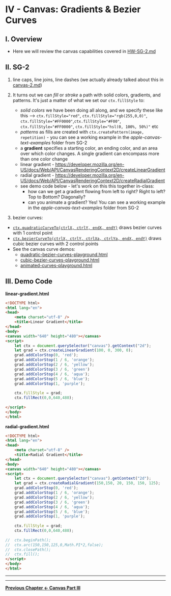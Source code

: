 # IV - Canvas: Gradients & Bezier Curves

## I. Overview

- Here we will review the canvas capabilities covered in [HW-SG-2.md](./HW-SG-2.md)

## II. SG-2

1) line caps, line joins, line dashes (we actually already talked about this in [canvas-2.md](./canvas-2.md))

2) It turns out we can *fill* or *stroke* a path with solid colors, gradients, and patterns. It's just a matter of what we set our `ctx.fillStyle` to:
    - *solid colors* we have been doing all along, and we specify these like this --> `ctx.fillStyle="red"`, `ctx.fillStyle="rgb(255,0,0)"`, `ctx.fillStyle="#FF0000"`,`ctx.fillStyle="#F00"`, `ctx.fillStyle="#FF0000"`, `ctx.fillStyle="hsl(0, 100%, 50%)"` etc
    - *patterns* as fills are created with `ctx.createPattern(image, repetition)` - you can see a working example in the *apple-canvas-text-examples* folder from SG-2
    - a **gradient** specifies a starting color, an ending color, and an area over which color changes. A single gradient can encompass more than one color change
    - linear gradient - https://developer.mozilla.org/en-US/docs/Web/API/CanvasRenderingContext2D/createLinearGradient
    - radial gradient - https://developer.mozilla.org/en-US/docs/Web/API/CanvasRenderingContext2D/createRadialGradient
    - see demo code below - let's work on this this together in-class:
      - how can we get a gradient flowing from left to right? Right to left? Top to Bottom? Diagonally?
      - can you animate a gradient? Yes! You can see a working example in the *apple-canvas-text-examples* folder from SG-2

3) bezier curves:
  - [`ctx.quadraticCurveTo(ctrlX, ctrlY, endX, endY)`](https://developer.mozilla.org/en-US/docs/Web/API/CanvasRenderingContext2D/quadraticCurveTo) draws bezier curves with 1 control point
  - [`ctx.bezierCurveTo(ctrlX, ctrlY, ctrlXa, ctrlYa, endX, endY)`](https://developer.mozilla.org/en-US/docs/Web/API/CanvasRenderingContext2D/bezierCurveTo) draws cubic bezier curves with 2 control points
  - See the canvas curve demos:
    - [quadratic-bezier-curves-playground.html](http://igm.rit.edu/~acjvks/courses/shared/330/sg-2/bezier-curve-playgrounds/quadratic-bezier-curves-playground.html)
    - [cubic-bezier-curves-playground.html](http://igm.rit.edu/~acjvks/courses/shared/330/sg-2/bezier-curve-playgrounds/cubic-bezier-curves-playground.html)
    - [animated-curves-playground.html](http://igm.rit.edu/~acjvks/courses/shared/330/sg-2/bezier-curve-playgrounds/animated-curves-playground.html)

## III. Demo Code

**linear-gradient.html**

```html
<!DOCTYPE html>
<html lang="en">
<head>
	<meta charset="utf-8" />
	<title>Linear Gradient</title>
</head>
<body>
<canvas width="640" height="480"></canvas>
<script>
	let ctx = document.querySelector("canvas").getContext("2d");
	let grad = ctx.createLinearGradient(100, 0, 300, 0);
	grad.addColorStop(0, 'red');
	grad.addColorStop(1 / 6, 'orange');
	grad.addColorStop(2 / 6, 'yellow');
	grad.addColorStop(3 / 6, 'green')
	grad.addColorStop(4 / 6, 'aqua');
	grad.addColorStop(5 / 6, 'blue');
	grad.addColorStop(1, 'purple');
	
	ctx.fillStyle = grad;
	ctx.fillRect(0,0,640,480);
	
</script>
</body>
</html>
```

**radial-gradient.html**

```html
<!DOCTYPE html>
<html lang="en">
<head>
	<meta charset="utf-8" />
	<title>Radial Gradient</title>
</head>
<body>
<canvas width="640" height="480"></canvas>
<script>
	let ctx = document.querySelector("canvas").getContext("2d");
	let grad = ctx.createRadialGradient(150,150, 20, 150, 150, 125);
	grad.addColorStop(0, 'red');
	grad.addColorStop(1 / 6, 'orange');
	grad.addColorStop(2 / 6, 'yellow');
	grad.addColorStop(3 / 6, 'green')
	grad.addColorStop(4 / 6, 'aqua');
	grad.addColorStop(5 / 6, 'blue');
	grad.addColorStop(1, 'purple');
	
	ctx.fillStyle = grad;
	ctx.fillRect(0,0,640,480);
	
// 	ctx.beginPath();
// 	ctx.arc(150,150,125,0,Math.PI*2,false);
// 	ctx.closePath();
// 	ctx.fill();
</script>
</body>
</html>
```



<hr><hr>

**[Previous Chapter <- Canvas Part III](canvas-3.md)**
